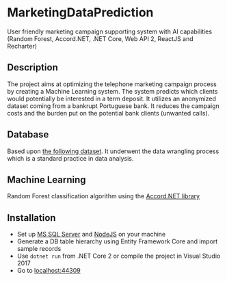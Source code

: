 # MarketingDataPrediction
User friendly marketing campaign supporting system with AI capabilities (Random Forest, Accord.NET, .NET Core, Web API 2, ReactJS and Recharter)

## Description

The project aims at optimizing the telephone marketing campaign process by creating a Machine Learning system. 
The system predicts which clients would potentially be interested in a term deposit.
It utilizes an anonymized dataset coming from a bankrupt Portuguese bank.
It reduces the campaign costs and the burden put on the potential bank clients (unwanted calls).

## Database

Based upon [the following dataset](http://archive.ics.uci.edu/ml/datasets/Bank+Marketing).
It underwent the data wrangling process which is a standard practice in data analysis.

## Machine Learning
Random Forest classification algorithm using the [Accord.NET library](http://accord-framework.net/)

## Installation
* Set up [MS SQL Server](https://www.microsoft.com/en-us/sql-server/sql-server-downloads) and [NodeJS](https://nodejs.org/en/download/) on your machine
* Generate a DB table hierarchy using Entity Framework Core and import sample records
* Use `dotnet run` from .NET Core 2 or compile the project in Visual Studio 2017
* Go to [localhost:44309](https://localhost:44309)
